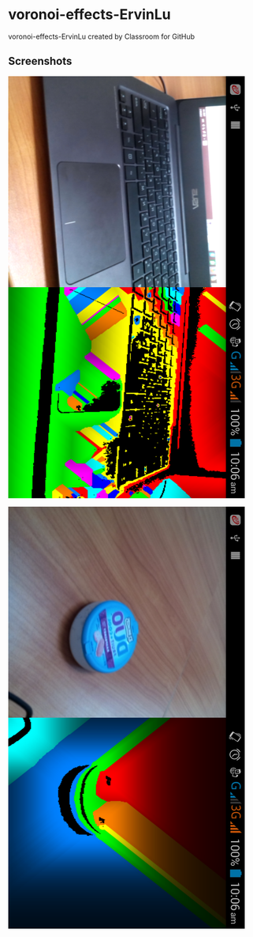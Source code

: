 # voronoi-effects-ErvinLu
voronoi-effects-ErvinLu created by Classroom for GitHub

## Screenshots

![alt tag](https://github.com/DeLaSalleUniversity-Manila/voronoi-effects-ErvinLu/blob/master/device-2015-12-08-100621.png)

![alt tag](https://github.com/DeLaSalleUniversity-Manila/voronoi-effects-ErvinLu/blob/master/device-2015-12-08-100644.png)
